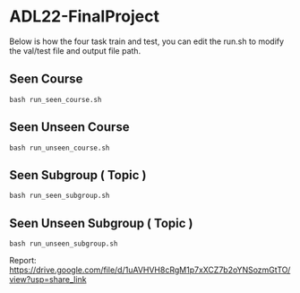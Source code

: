 # ADL22-FinalProject

Below is how the four task train and test, you can edit the run.sh to modify the val/test file and output file path.

## Seen Course 
```
bash run_seen_course.sh 
```

## Seen Unseen Course 
```
bash run_unseen_course.sh 
```

## Seen Subgroup ( Topic ) 
```
bash run_seen_subgroup.sh 
```

## Seen Unseen Subgroup ( Topic ) 
```
bash run_unseen_subgroup.sh 
```

Report: https://drive.google.com/file/d/1uAVHVH8cRgM1p7xXCZ7b2oYNSozmGtTO/view?usp=share_link

